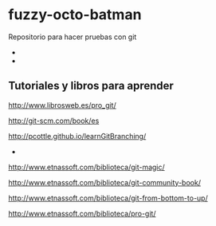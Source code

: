 fuzzy-octo-batman
=================

Repositorio para hacer pruebas con git

-
-

Tutoriales y libros para aprender
------------------------
http://www.librosweb.es/pro_git/

http://git-scm.com/book/es

http://pcottle.github.io/learnGitBranching/

-

http://www.etnassoft.com/biblioteca/git-magic/

http://www.etnassoft.com/biblioteca/git-community-book/

http://www.etnassoft.com/biblioteca/git-from-bottom-to-up/

http://www.etnassoft.com/biblioteca/pro-git/


